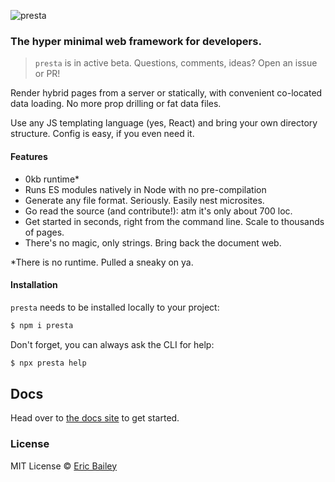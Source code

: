 ![presta](https://user-images.githubusercontent.com/4732330/96393904-30fb5680-1186-11eb-8fd9-ab646f6f5e69.png)

### The hyper minimal web framework for developers.

> `presta` is in active beta. Questions, comments, ideas? Open an issue or PR!

Render hybrid pages from a server or statically, with convenient co-located data loading. No more prop drilling or fat data files.

Use any JS templating language (yes, React) and bring your own directory structure. Config is easy, if you even need it.

#### Features

- 0kb runtime*
- Runs ES modules natively in Node with no pre-compilation
- Generate any file format. Seriously. Easily nest microsites.
- Go read the source (and contribute!): atm it's only about 700 loc.
- Get started in seconds, right from the command line. Scale to thousands of pages.
- There's no magic, only strings. Bring back the document web.

*There is no runtime. Pulled a sneaky on ya.

#### Installation

`presta` needs to be installed locally to your project:

```bash
$ npm i presta
```

Don't forget, you can always ask the CLI for help:

```bash
$ npx presta help
```

## Docs

Head over to [the docs site](https://sure-thing.net/presta) to get started.

### License

MIT License © [Eric Bailey](https://estrattonbailey.com)
